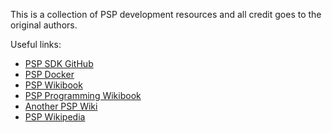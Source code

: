 This is a collection of PSP development resources and all credit goes to the original authors.

Useful links:
* [PSP SDK GitHub](https://github.com/pspdev/pspsdk)
* [PSP Docker](https://github.com/pspdev/pspdev-docker)
* [PSP Wikibook](https://en.wikibooks.org/wiki/PSP)
* [PSP Programming Wikibook](https://en.wikibooks.org/wiki/PSP_Programming)
* [Another PSP Wiki](https://playstationdev.wiki/pspdevwiki)
* [PSP Wikipedia](https://en.wikipedia.org/wiki/PlayStation_Portable)